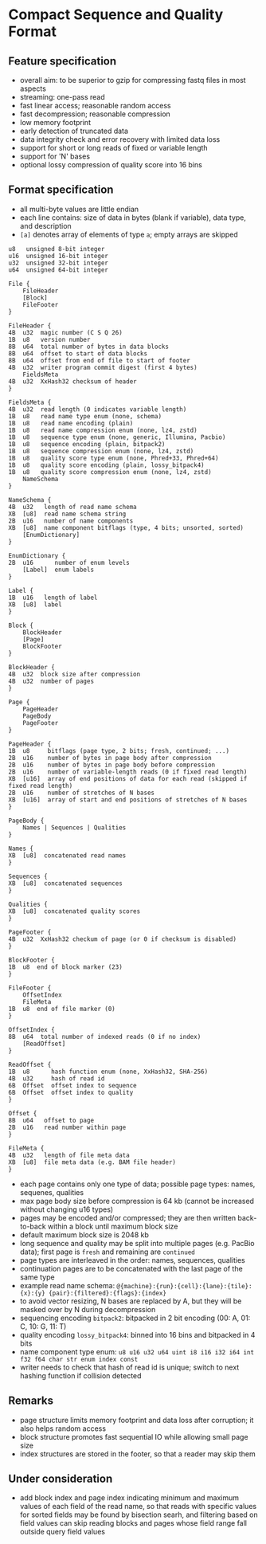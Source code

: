 # Compact Sequence and Quality Format

## Feature specification

* overall aim: to be superior to gzip for compressing fastq files in most aspects
* streaming: one-pass read
* fast linear access; reasonable random access
* fast decompression; reasonable compression
* low memory footprint
* early detection of truncated data
* data integrity check and error recovery with limited data loss
* support for short or long reads of fixed or variable length
* support for 'N' bases
* optional lossy compression of quality score into 16 bins

## Format specification

- all multi-byte values are little endian
- each line contains: size of data in bytes (blank if variable), data type, and description
- `[a]` denotes array of elements of type `a`; empty arrays are skipped

```
u8   unsigned 8-bit integer
u16  unsigned 16-bit integer
u32  unsigned 32-bit integer
u64  unsigned 64-bit integer

File {
    FileHeader
    [Block]
    FileFooter
}

FileHeader {
4B  u32  magic number (C S Q 26)
1B  u8   version number
8B  u64  total number of bytes in data blocks
8B  u64  offset to start of data blocks
8B  u64  offset from end of file to start of footer
4B  u32  writer program commit digest (first 4 bytes)
    FieldsMeta
4B  u32  XxHash32 checksum of header
}

FieldsMeta {
4B  u32  read length (0 indicates variable length)
1B  u8   read name type enum (none, schema)
1B  u8   read name encoding (plain)
1B  u8   read name compression enum (none, lz4, zstd)
1B  u8   sequence type enum (none, generic, Illumina, Pacbio)
1B  u8   sequence encoding (plain, bitpack2)
1B  u8   sequence compression enum (none, lz4, zstd)
1B  u8   quality score type enum (none, Phred+33, Phred+64)
1B  u8   quality score encoding (plain, lossy_bitpack4)
1B  u8   quality score compression enum (none, lz4, zstd)
    NameSchema
}

NameSchema {
4B  u32   length of read name schema
XB  [u8]  read name schema string
2B  u16   number of name components
XB  [u8]  name component bitflags (type, 4 bits; unsorted, sorted)
    [EnumDictionary]
}

EnumDictionary {
2B  u16      number of enum levels
    [Label]  enum labels
}

Label {
1B  u16   length of label
XB  [u8]  label
}

Block {
    BlockHeader
    [Page]
    BlockFooter
}

BlockHeader {
4B  u32  block size after compression
4B  u32  number of pages
}

Page {
    PageHeader
    PageBody
    PageFooter
}

PageHeader {
1B  u8     bitflags (page type, 2 bits; fresh, continued; ...)
2B  u16    number of bytes in page body after compression
2B  u16    number of bytes in page body before compression
2B  u16    number of variable-length reads (0 if fixed read length)
XB  [u16]  array of end positions of data for each read (skipped if fixed read length)
2B  u16    number of stretches of N bases
XB  [u16]  array of start and end positions of stretches of N bases
}

PageBody {
    Names | Sequences | Qualities
}

Names {
XB  [u8]  concatenated read names
}

Sequences {
XB  [u8]  concatenated sequences
}

Qualities {
XB  [u8]  concatenated quality scores
}

PageFooter {
4B  u32  XxHash32 checkum of page (or 0 if checksum is disabled)
}

BlockFooter {
1B  u8  end of block marker (23)
}

FileFooter {
    OffsetIndex
    FileMeta
1B  u8  end of file marker (0)
}

OffsetIndex {
8B  u64  total number of indexed reads (0 if no index)
    [ReadOffset]
}

ReadOffset {
1B  u8      hash function enum (none, XxHash32, SHA-256)
4B  u32     hash of read id
6B  Offset  offset index to sequence
6B  Offset  offset index to quality
}

Offset {
8B  u64   offset to page
2B  u16   read number within page
}

FileMeta {
4B  u32   length of file meta data
XB  [u8]  file meta data (e.g. BAM file header)
}
```

- each page contains only one type of data; possible page types: names, sequenes, qualities
- max page body size before compression is 64 kb (cannot be increased without changing u16 types)
- pages may be encoded and/or compressed; they are then written back-to-back within a block until maximum block size
- default maximum block size is 2048 kb
- long sequence and quality may be split into multiple pages (e.g. PacBio data);
  first page is `fresh` and remaining are `continued`
- page types are interleaved in the order: names, sequences, qualities
- continuation pages are to be concatenated with the last page of the same type
- example read name schema: `@{machine}:{run}:{cell}:{lane}:{tile}:{x}:{y} {pair}:{filtered}:{flags}:{index}`
- to avoid vector resizing, N bases are replaced by A, but they will be masked over by N during decompression
- sequencing encoding `bitpack2`: bitpacked in 2 bit encoding (00: A, 01: C, 10: G, 11: T)
- quality encoding `lossy_bitpack4`: binned into 16 bins and bitpacked in 4 bits
- name component type enum: `u8 u16 u32 u64 uint i8 i16 i32 i64 int f32 f64 char str enum index const`
- writer needs to check that hash of read id is unique; switch to next hashing function if collision detected

## Remarks

- page structure limits memory footprint and data loss after corruption; it also helps random access
- block structure promotes fast sequential IO while allowing small page size
- index structures are stored in the footer, so that a reader may skip them

## Under consideration

- add block index and page index indicating minimum and maximum values of each field of the read name,
  so that reads with specific values for sorted fields may be found by bisection searh, and
  filtering based on field values can skip reading blocks and pages whose field range
  fall outside query field values

